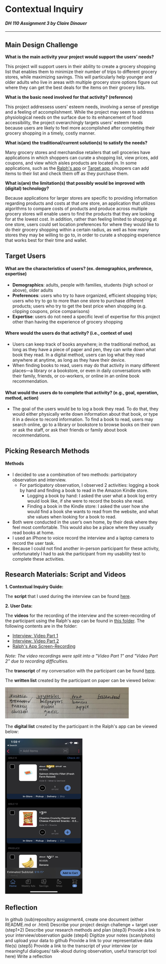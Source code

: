 # Contextual Inquiry
#### *DH 110 Assignment 3 by Claire Dinauer*

--------

## Main Design Challenge

**What is the main activity your project would support the users’ needs?**

This project will support users in their ability to create a grocery shopping list that enables them to minimize their number of trips to different grocery stores, while maximizing savings. This will particularly help younger and older adults who live in areas with multiple grocery store options figure out where they can get the best deals for the items on their grocery lists.

**What is the basic need involved for that activity? (reference)**

This project addressess users' esteem needs, involving a sense of prestige and a feeling of accomplishment. While the project may seem to address physiological needs on the surface due to its enhancement of food accessibility, the project overarchingly targets users' esteem needs because users are likely to feel more accomplished after completing their grocery shopping in a timely, costly manner.

**What is(are) the traditional/current solution(s) to satisfy the needs?**

Many grocery stores and merchandise retailers that sell groceries have applications in which shoppers can curate a shopping list, view prices, add coupons, and view which aisles products are located in. In some applications, such as the [Ralph's app](https://apps.apple.com/us/app/ralphs/id584459861) or [Target app](https://www.target.com/c/target-app/-/N-4th2r?Nao=0), shoppers can add items to their list and check them off as they purchase them.

**What is(are) the limitation(s) that possibly would be improved with (digital) technology?**

Because applications for larger stores are specific to providing information regarding products and costs at that one store, an application that utilizes algorithms to compare costs of products and produce across multiple grocery stores will enable users to find the products that they are looking for at the lowest cost. In addition, rather than feeling limited to shopping at one store, users could set location preferences for where they would like to do their grocery shopping within a certain radius, as well as how many stores they may be willing to go to, in order to curate a shopping experience that works best for their time and wallet.

## Target Users 

#### What are the characteristics of users? (ex. demographics, preference, expertise) 

- **Demographics**: adults, people with families, students (high school or above), older adults
- **Preferences**: users who try to have organized, efficient shopping trips; users who try to go to more than one store to purchase different products; users who try to get the best price when shopping (e.g. clipping coupons, price comparisons)
- **Expertise**: users do not need a specific level of expertise for this project other than having the experience of grocery shopping

#### Where would the users do that activity? (i.e., context of use)

- Users can keep track of books anywhere; in the traditional method, as long as they have a piece of 
paper and pen, they can write down what book they read. 
In a digital method, users can log what they read anywhere at anytime, as long as they have their device.
- When finding books to read, users may do that activity in many different places—a library or a bookstore, 
or even in daily conversations with their family, friends, or co-workers, or online in an online book recommendation.  

#### What would the users do to complete that activity? (e.g., goal, operation, method, action)

- The goal of the users would be to log a book they read. To do that, they would either physically write down 
information about that book, or type it in a device to record information. To find a book to read, users may search online, 
go to a library or bookstore to browse books on their own or ask the staff, or ask their friends or family 
about book recommendations.

## Picking Research Methods

#### Methods
* I decided to use a combination of two methods: participatory observation and interview. 
  * For participatory observation, I observed 2 activities: logging a book by hand and finding a book to read in
  the Amazon Kindle store.
    * Logging a book by hand: I asked the user what a book log entry would look like, if she were to record the books she read.
    * Finding a book in the Kindle store: I asked the user how she would find a book she wants to read from the website, and 
    what she values when looking for a book to read.
* Both were conducted in the user’s own home, by their desk where they feel most comfortable. 
This would also be a place where they usually read books at home.
* I used an iPhone to voice record the interview and a laptop camera to record the user task.
* Because I could not find another in-person participant for these activity, unfortunately I had to ask the participant
from my usability test to complete these activities.

## Research Materials: Script and Videos

**1. Contextual Inquiry Guide:**

The **script** that I used during the interview can be found [here](https://docs.google.com/document/d/1z0tS3uKGUXR-qxgvsAQXRfvZ3kCcMeRtiJcfXVORXyM/edit?usp=sharing).

**2. User Data:**

The **videos** for the recording of the interview and the screen-recording of the participant using the Ralph's app can be found in [this folder](https://drive.google.com/drive/folders/1thzUt6qQAJquKfegJAGIs1oqi27d4Cx0?usp=sharing). The following contents are  in the folder:

- [Interview: Video Part 1](https://drive.google.com/file/d/1EWsEouL3s9KMMKDCbU4_pazDJfKBqfHk/view?usp=sharing)
- [Interview: Video Part 2](https://drive.google.com/file/d/168pTi7WWqnbS4iUs5tr225mi8VE0FP2J/view?usp=sharing)
- [Ralph's App Screen-Recording](https://drive.google.com/file/d/1mrqzZi-mn4on7CcugSrnu363fompKxew/view?usp=sharing)

*Note: The video recordings were split into a "Video Part 1" and "Video Part 2" due to recording difficulties.* 

The **transcript** of my conversation with the participant can be found [here](https://docs.google.com/document/d/1TCI9dWgIZDmvxE3PBr5gTxNf1ytt21VWozHf8VS1yI0/edit?usp=sharing).

The **written list** created by the participant on paper can be viewed below:

<img src="grocerylist.jpg" width="400" height="100"/>

The **digital list** created by the participant in the Ralph's app can be viewed below:

<img src="ralphslist.jpg" width="250" height="500"/>

## Reflection

In github (sub)repository assignment4, create one document (either README.md or .html)
Describe your project design challenge + target user (step1+2)
Describe your research methods and plan (step3)
Provide a link to your interview/observation guide (step4) 
Digitize your notes (scan/photo) and upload your data to github
Provide a link to your representative data file(s) (step5)
Provide a link to the transcript of your interview (or meaningful dialogues/ talk-aloud during observation, useful transcript tool here) 
Write a reflection
